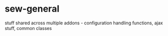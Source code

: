 # sew-general
stuff shared across multiple addons - configuration handling functions, ajax stuff, common classes
